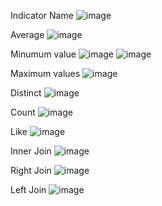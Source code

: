 Indicator Name
![image](https://user-images.githubusercontent.com/100994389/156893806-6f4e9372-68ec-4e6d-9bd8-47d6a004bc9d.png)

Average
![image](https://user-images.githubusercontent.com/100994389/156893119-f7114881-349c-4c6d-804e-059d7e10ec6a.png)

Minumum value
![image](https://user-images.githubusercontent.com/100994389/156893667-d217a94b-4a11-41ef-a834-b92e5b927dbb.png)
![image](https://user-images.githubusercontent.com/100994389/156893675-405d1055-6727-4610-b078-552fde4f18ba.png)

Maximum values
![image](https://user-images.githubusercontent.com/100994389/156893702-8d828b6b-4fa9-47c5-a333-b0b1d5172416.png)


Distinct
![image](https://user-images.githubusercontent.com/100994389/156893721-68a908d6-77ff-453b-a2eb-6153a9b4f86e.png)

Count
![image](https://user-images.githubusercontent.com/100994389/156893741-9d3c936f-0a6a-4b1f-903d-fc8b44ab0aaf.png)


Like
![image](https://user-images.githubusercontent.com/100994389/156893752-04a0a64e-fc76-4cb4-84d5-73cfefcac0b4.png)

Inner Join
![image](https://user-images.githubusercontent.com/100994389/156893764-6ca85c6b-d347-448a-8f23-bed9eab8c1e0.png)


Right Join
![image](https://user-images.githubusercontent.com/100994389/156893780-fab5df18-d7da-47dd-a4f4-34f00cd8836c.png)

Left Join
![image](https://user-images.githubusercontent.com/100994389/156893793-26835353-7331-44df-86f6-909b715bce07.png)
